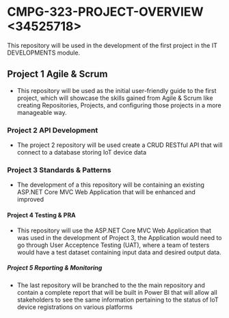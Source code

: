# CMPG-323-PROJECT-OVERVIEW <34525718>
This repository will be used in the development of the first project in the IT DEVELOPMENTS module.

## Project 1 Agile & Scrum
- This repository will be used as the initial user-friendly guide to the first project, which will showcase the skills gained from Agile & Scrum like creating Repositories, Projects, and configuring those projects in a more manageable way.

### Project 2 API Development
- The project 2 repository will be used create a CRUD RESTful API that will connect to a database storing IoT device data

### Project 3 Standards & Patterns
- The development of a this repository will be containing an existing ASP.NET Core MVC Web Application that will be enhanced and improved

#### Project 4 Testing & PRA
- This repository will use the ASP.NET Core MVC Web Application that was used in the development of Project 3, the Application would need to go through User Acceptence Testing (UAT), where a team of testers would have a test dataset containing input data and desired output data.

##### Project 5 Reporting & Monitoring
- The last repository will be branched to the the main repository and contain a complete report that will be built in Power BI that will allow all stakeholders to see the same information pertaining to the status of IoT device registrations on various platforms
